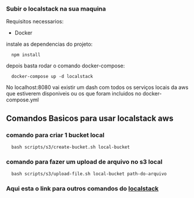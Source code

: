 
### Subir o localstack na sua maquina
Requisitos necessarios:
  * Docker

instale as dependencias do projeto:

```
  npm install
```

depois basta rodar o comando docker-compose:

```
  docker-compose up -d localstack
```

No localhost:8080 vai existir um dash com todos os serviços locais da aws que estiverem disponiveis
ou os que foram incluidos no docker-compose.yml

## Comandos Basicos para usar localstack aws

### comando para criar 1 bucket local
```
  bash scripts/s3/create-bucket.sh local-bucket
```

### comando para fazer um upload de arquivo no s3 local

```
  bash scripts/s3/upload-file.sh local-bucket path-do-arquivo
```

### Aqui esta o link para outros comandos do [localstack](https://lobster1234.github.io/2017/04/05/working-with-localstack-command-line/)